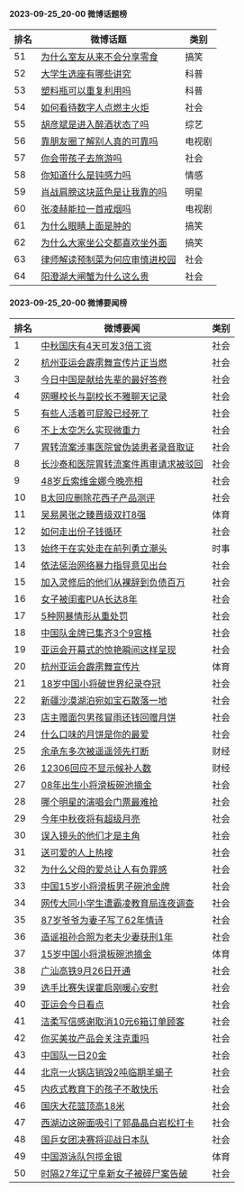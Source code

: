 #### 2023-09-25_20-00  微博话题榜

| 排名 | 微博话题 | 类别 |
| --- | --- | --- |
| 51 | [为什么室友从来不会分享零食](https://s.weibo.com/weibo?q=%23%E4%B8%BA%E4%BB%80%E4%B9%88%E5%AE%A4%E5%8F%8B%E4%BB%8E%E6%9D%A5%E4%B8%8D%E4%BC%9A%E5%88%86%E4%BA%AB%E9%9B%B6%E9%A3%9F%23) | 搞笑|140 |
| 52 | [大学生选座有哪些讲究](https://s.weibo.com/weibo?q=%23%E5%A4%A7%E5%AD%A6%E7%94%9F%E9%80%89%E5%BA%A7%E6%9C%89%E5%93%AA%E4%BA%9B%E8%AE%B2%E7%A9%B6%23) | 科普|3 |
| 53 | [塑料瓶可以重复利用吗](https://s.weibo.com/weibo?q=%23%E5%A1%91%E6%96%99%E7%93%B6%E5%8F%AF%E4%BB%A5%E9%87%8D%E5%A4%8D%E5%88%A9%E7%94%A8%E5%90%97%23) | 科普|3 |
| 54 | [如何看待数字人点燃主火炬](https://s.weibo.com/weibo?q=%23%E5%A6%82%E4%BD%95%E7%9C%8B%E5%BE%85%E6%95%B0%E5%AD%97%E4%BA%BA%E7%82%B9%E7%87%83%E4%B8%BB%E7%81%AB%E7%82%AC%23) | 社会|1 |
| 55 | [胡彦斌是进入醉酒状态了吗](https://s.weibo.com/weibo?q=%23%E8%83%A1%E5%BD%A6%E6%96%8C%E6%98%AF%E8%BF%9B%E5%85%A5%E9%86%89%E9%85%92%E7%8A%B6%E6%80%81%E4%BA%86%E5%90%97%23) | 综艺|102 |
| 56 | [靠朋友圈了解别人真的可靠吗](https://s.weibo.com/weibo?q=%23%E9%9D%A0%E6%9C%8B%E5%8F%8B%E5%9C%88%E4%BA%86%E8%A7%A3%E5%88%AB%E4%BA%BA%E7%9C%9F%E7%9A%84%E5%8F%AF%E9%9D%A0%E5%90%97%23) | 电视剧|101-国产剧|101021 |
| 57 | [你会带孩子去旅游吗](https://s.weibo.com/weibo?q=%23%E4%BD%A0%E4%BC%9A%E5%B8%A6%E5%AD%A9%E5%AD%90%E5%8E%BB%E6%97%85%E6%B8%B8%E5%90%97%23) | 社会|1 |
| 58 | [你知道什么是钝感力吗](https://s.weibo.com/weibo?q=%23%E4%BD%A0%E7%9F%A5%E9%81%93%E4%BB%80%E4%B9%88%E6%98%AF%E9%92%9D%E6%84%9F%E5%8A%9B%E5%90%97%23) | 情感|5 |
| 59 | [肖战肩膀这块蓝色是让我靠的吗](https://s.weibo.com/weibo?q=%23%E8%82%96%E6%88%98%E8%82%A9%E8%86%80%E8%BF%99%E5%9D%97%E8%93%9D%E8%89%B2%E6%98%AF%E8%AE%A9%E6%88%91%E9%9D%A0%E7%9A%84%E5%90%97%23) | 明星|2-内地|2001 |
| 60 | [张凌赫能拉一首戒烟吗](https://s.weibo.com/weibo?q=%23%E5%BC%A0%E5%87%8C%E8%B5%AB%E8%83%BD%E6%8B%89%E4%B8%80%E9%A6%96%E6%88%92%E7%83%9F%E5%90%97%23) | 电视剧|101 |
| 61 | [为什么眼睛上面是肿的](https://s.weibo.com/weibo?q=%23%E4%B8%BA%E4%BB%80%E4%B9%88%E7%9C%BC%E7%9D%9B%E4%B8%8A%E9%9D%A2%E6%98%AF%E8%82%BF%E7%9A%84%23) | 搞笑|140 |
| 62 | [为什么大家坐公交都喜欢坐外面](https://s.weibo.com/weibo?q=%23%E4%B8%BA%E4%BB%80%E4%B9%88%E5%A4%A7%E5%AE%B6%E5%9D%90%E5%85%AC%E4%BA%A4%E9%83%BD%E5%96%9C%E6%AC%A2%E5%9D%90%E5%A4%96%E9%9D%A2%23) | 搞笑|140 |
| 63 | [律师解读预制菜为何应审慎进校园](https://s.weibo.com/weibo?q=%23%E5%BE%8B%E5%B8%88%E8%A7%A3%E8%AF%BB%E9%A2%84%E5%88%B6%E8%8F%9C%E4%B8%BA%E4%BD%95%E5%BA%94%E5%AE%A1%E6%85%8E%E8%BF%9B%E6%A0%A1%E5%9B%AD%23) | 社会|1 |
| 64 | [阳澄湖大闸蟹为什么这么贵](https://s.weibo.com/weibo?q=%23%E9%98%B3%E6%BE%84%E6%B9%96%E5%A4%A7%E9%97%B8%E8%9F%B9%E4%B8%BA%E4%BB%80%E4%B9%88%E8%BF%99%E4%B9%88%E8%B4%B5%23) | 社会|1 |
#### 2023-09-25_20-00  微博要闻榜

| 排名 | 微博要闻 | 类别 |
| --- | --- | --- |
| 1 | [中秋国庆有4天可发3倍工资](https://s.weibo.com/weibo?q=%23%E4%B8%AD%E7%A7%8B%E5%9B%BD%E5%BA%86%E6%9C%894%E5%A4%A9%E5%8F%AF%E5%8F%913%E5%80%8D%E5%B7%A5%E8%B5%84%23) | 社会|1 |
| 2 | [杭州亚运会霹雳舞宣传片正当燃](https://s.weibo.com/weibo?q=%23%E6%9D%AD%E5%B7%9E%E4%BA%9A%E8%BF%90%E4%BC%9A%E9%9C%B9%E9%9B%B3%E8%88%9E%E5%AE%A3%E4%BC%A0%E7%89%87%E6%AD%A3%E5%BD%93%E7%87%83%23) | 社会|1 |
| 3 | [今日中国是献给先辈的最好答卷](https://s.weibo.com/weibo?q=%23%E4%BB%8A%E6%97%A5%E4%B8%AD%E5%9B%BD%E6%98%AF%E7%8C%AE%E7%BB%99%E5%85%88%E8%BE%88%E7%9A%84%E6%9C%80%E5%A5%BD%E7%AD%94%E5%8D%B7%23) | 社会|1 |
| 4 | [网曝校长与副校长不雅聊天记录](https://s.weibo.com/weibo?q=%23%E7%BD%91%E6%9B%9D%E6%A0%A1%E9%95%BF%E4%B8%8E%E5%89%AF%E6%A0%A1%E9%95%BF%E4%B8%8D%E9%9B%85%E8%81%8A%E5%A4%A9%E8%AE%B0%E5%BD%95%23) | 社会|1 |
| 5 | [有些人活着可屁股已经死了](https://s.weibo.com/weibo?q=%23%E6%9C%89%E4%BA%9B%E4%BA%BA%E6%B4%BB%E7%9D%80%E5%8F%AF%E5%B1%81%E8%82%A1%E5%B7%B2%E7%BB%8F%E6%AD%BB%E4%BA%86%23) | 社会|1 |
| 6 | [不上太空怎么实现微重力](https://s.weibo.com/weibo?q=%23%E4%B8%8D%E4%B8%8A%E5%A4%AA%E7%A9%BA%E6%80%8E%E4%B9%88%E5%AE%9E%E7%8E%B0%E5%BE%AE%E9%87%8D%E5%8A%9B%23) | 社会|1 |
| 7 | [胃转流案涉事医院曾伪装患者录音取证](https://s.weibo.com/weibo?q=%23%E8%83%83%E8%BD%AC%E6%B5%81%E6%A1%88%E6%B6%89%E4%BA%8B%E5%8C%BB%E9%99%A2%E6%9B%BE%E4%BC%AA%E8%A3%85%E6%82%A3%E8%80%85%E5%BD%95%E9%9F%B3%E5%8F%96%E8%AF%81%23) | 社会|1 |
| 8 | [长沙泰和医院胃转流案件再审请求被驳回](https://s.weibo.com/weibo?q=%23%E9%95%BF%E6%B2%99%E6%B3%B0%E5%92%8C%E5%8C%BB%E9%99%A2%E8%83%83%E8%BD%AC%E6%B5%81%E6%A1%88%E4%BB%B6%E5%86%8D%E5%AE%A1%E8%AF%B7%E6%B1%82%E8%A2%AB%E9%A9%B3%E5%9B%9E%23) | 社会|1 |
| 9 | [48岁丘索维金娜今晚亮相](https://s.weibo.com/weibo?q=%2348%E5%B2%81%E4%B8%98%E7%B4%A2%E7%BB%B4%E9%87%91%E5%A8%9C%E4%BB%8A%E6%99%9A%E4%BA%AE%E7%9B%B8%23) | 社会|1 |
| 10 | [B太回应删除花西子产品测评](https://s.weibo.com/weibo?q=%23B%E5%A4%AA%E5%9B%9E%E5%BA%94%E5%88%A0%E9%99%A4%E8%8A%B1%E8%A5%BF%E5%AD%90%E4%BA%A7%E5%93%81%E6%B5%8B%E8%AF%84%23) | 社会|1 |
| 11 | [吴易昺张之臻晋级双打8强](https://s.weibo.com/weibo?q=%23%E5%90%B4%E6%98%93%E6%98%BA%E5%BC%A0%E4%B9%8B%E8%87%BB%E6%99%8B%E7%BA%A7%E5%8F%8C%E6%89%938%E5%BC%BA%23) | 体育|98 |
| 12 | [如何走出份子钱循环](https://s.weibo.com/weibo?q=%23%E5%A6%82%E4%BD%95%E8%B5%B0%E5%87%BA%E4%BB%BD%E5%AD%90%E9%92%B1%E5%BE%AA%E7%8E%AF%23) | 社会|1 |
| 13 | [始终干在实处走在前列勇立潮头](https://s.weibo.com/weibo?q=%23%E5%A7%8B%E7%BB%88%E5%B9%B2%E5%9C%A8%E5%AE%9E%E5%A4%84%E8%B5%B0%E5%9C%A8%E5%89%8D%E5%88%97%E5%8B%87%E7%AB%8B%E6%BD%AE%E5%A4%B4%23) | 时事|500 |
| 14 | [依法惩治网络暴力指导意见出台](https://s.weibo.com/weibo?q=%23%E4%BE%9D%E6%B3%95%E6%83%A9%E6%B2%BB%E7%BD%91%E7%BB%9C%E6%9A%B4%E5%8A%9B%E6%8C%87%E5%AF%BC%E6%84%8F%E8%A7%81%E5%87%BA%E5%8F%B0%23) | 社会|1 |
| 15 | [加入灵修后的他们从裸辞到负债百万](https://s.weibo.com/weibo?q=%23%E5%8A%A0%E5%85%A5%E7%81%B5%E4%BF%AE%E5%90%8E%E7%9A%84%E4%BB%96%E4%BB%AC%E4%BB%8E%E8%A3%B8%E8%BE%9E%E5%88%B0%E8%B4%9F%E5%80%BA%E7%99%BE%E4%B8%87%23) | 社会|1 |
| 16 | [女子被闺蜜PUA长达8年](https://s.weibo.com/weibo?q=%23%E5%A5%B3%E5%AD%90%E8%A2%AB%E9%97%BA%E8%9C%9CPUA%E9%95%BF%E8%BE%BE8%E5%B9%B4%23) | 社会|1 |
| 17 | [5种网暴情形从重处罚](https://s.weibo.com/weibo?q=%235%E7%A7%8D%E7%BD%91%E6%9A%B4%E6%83%85%E5%BD%A2%E4%BB%8E%E9%87%8D%E5%A4%84%E7%BD%9A%23) | 社会|1 |
| 18 | [中国队金牌已集齐3个9宫格](https://s.weibo.com/weibo?q=%23%E4%B8%AD%E5%9B%BD%E9%98%9F%E9%87%91%E7%89%8C%E5%B7%B2%E9%9B%86%E9%BD%903%E4%B8%AA9%E5%AE%AB%E6%A0%BC%23) | 社会|1 |
| 19 | [亚运会开幕式的惊艳瞬间这样呈现](https://s.weibo.com/weibo?q=%23%E4%BA%9A%E8%BF%90%E4%BC%9A%E5%BC%80%E5%B9%95%E5%BC%8F%E7%9A%84%E6%83%8A%E8%89%B3%E7%9E%AC%E9%97%B4%E8%BF%99%E6%A0%B7%E5%91%88%E7%8E%B0%23) | 社会|1 |
| 20 | [杭州亚运会霹雳舞宣传片](https://s.weibo.com/weibo?q=%23%E6%9D%AD%E5%B7%9E%E4%BA%9A%E8%BF%90%E4%BC%9A%E9%9C%B9%E9%9B%B3%E8%88%9E%E5%AE%A3%E4%BC%A0%E7%89%87%23) | 体育|98 |
| 21 | [18岁中国小将破世界纪录夺冠](https://s.weibo.com/weibo?q=%2318%E5%B2%81%E4%B8%AD%E5%9B%BD%E5%B0%8F%E5%B0%86%E7%A0%B4%E4%B8%96%E7%95%8C%E7%BA%AA%E5%BD%95%E5%A4%BA%E5%86%A0%23) | 社会|1 |
| 22 | [新疆沙漠湖泊宛如宝石散落一地](https://s.weibo.com/weibo?q=%23%E6%96%B0%E7%96%86%E6%B2%99%E6%BC%A0%E6%B9%96%E6%B3%8A%E5%AE%9B%E5%A6%82%E5%AE%9D%E7%9F%B3%E6%95%A3%E8%90%BD%E4%B8%80%E5%9C%B0%23) | 社会|1 |
| 23 | [店主赠面包男孩冒雨还钱回赠月饼](https://s.weibo.com/weibo?q=%23%E5%BA%97%E4%B8%BB%E8%B5%A0%E9%9D%A2%E5%8C%85%E7%94%B7%E5%AD%A9%E5%86%92%E9%9B%A8%E8%BF%98%E9%92%B1%E5%9B%9E%E8%B5%A0%E6%9C%88%E9%A5%BC%23) | 社会|1 |
| 24 | [什么口味的月饼是你的最爱](https://s.weibo.com/weibo?q=%23%E4%BB%80%E4%B9%88%E5%8F%A3%E5%91%B3%E7%9A%84%E6%9C%88%E9%A5%BC%E6%98%AF%E4%BD%A0%E7%9A%84%E6%9C%80%E7%88%B1%23) | 社会|1 |
| 25 | [余承东多次被遥遥领先打断](https://s.weibo.com/weibo?q=%23%E4%BD%99%E6%89%BF%E4%B8%9C%E5%A4%9A%E6%AC%A1%E8%A2%AB%E9%81%A5%E9%81%A5%E9%A2%86%E5%85%88%E6%89%93%E6%96%AD%23) | 财经|7 |
| 26 | [12306回应不显示候补人数](https://s.weibo.com/weibo?q=%2312306%E5%9B%9E%E5%BA%94%E4%B8%8D%E6%98%BE%E7%A4%BA%E5%80%99%E8%A1%A5%E4%BA%BA%E6%95%B0%23) | 财经|7 |
| 27 | [08年出生小将滑板碗池摘金](https://s.weibo.com/weibo?q=%2308%E5%B9%B4%E5%87%BA%E7%94%9F%E5%B0%8F%E5%B0%86%E6%BB%91%E6%9D%BF%E7%A2%97%E6%B1%A0%E6%91%98%E9%87%91%23) | 社会|1 |
| 28 | [哪个明星的演唱会门票最难抢](https://s.weibo.com/weibo?q=%23%E5%93%AA%E4%B8%AA%E6%98%8E%E6%98%9F%E7%9A%84%E6%BC%94%E5%94%B1%E4%BC%9A%E9%97%A8%E7%A5%A8%E6%9C%80%E9%9A%BE%E6%8A%A2%23) | 社会|1 |
| 29 | [今年中秋夜将有超级月亮](https://s.weibo.com/weibo?q=%23%E4%BB%8A%E5%B9%B4%E4%B8%AD%E7%A7%8B%E5%A4%9C%E5%B0%86%E6%9C%89%E8%B6%85%E7%BA%A7%E6%9C%88%E4%BA%AE%23) | 社会|1 |
| 30 | [误入镜头的他们才是主角](https://s.weibo.com/weibo?q=%23%E8%AF%AF%E5%85%A5%E9%95%9C%E5%A4%B4%E7%9A%84%E4%BB%96%E4%BB%AC%E6%89%8D%E6%98%AF%E4%B8%BB%E8%A7%92%23) | 社会|1 |
| 31 | [送可爱的人上热搜](https://s.weibo.com/weibo?q=%23%E9%80%81%E5%8F%AF%E7%88%B1%E7%9A%84%E4%BA%BA%E4%B8%8A%E7%83%AD%E6%90%9C%23) | 社会|1 |
| 32 | [为什么父母的爱总让人有负罪感](https://s.weibo.com/weibo?q=%23%E4%B8%BA%E4%BB%80%E4%B9%88%E7%88%B6%E6%AF%8D%E7%9A%84%E7%88%B1%E6%80%BB%E8%AE%A9%E4%BA%BA%E6%9C%89%E8%B4%9F%E7%BD%AA%E6%84%9F%23) | 社会|1 |
| 33 | [中国15岁小将滑板男子碗池金牌](https://s.weibo.com/weibo?q=%23%E4%B8%AD%E5%9B%BD15%E5%B2%81%E5%B0%8F%E5%B0%86%E6%BB%91%E6%9D%BF%E7%94%B7%E5%AD%90%E7%A2%97%E6%B1%A0%E9%87%91%E7%89%8C%23) | 社会|1 |
| 34 | [网传大同小学生遭霸凌教育局连夜调查](https://s.weibo.com/weibo?q=%23%E7%BD%91%E4%BC%A0%E5%A4%A7%E5%90%8C%E5%B0%8F%E5%AD%A6%E7%94%9F%E9%81%AD%E9%9C%B8%E5%87%8C%E6%95%99%E8%82%B2%E5%B1%80%E8%BF%9E%E5%A4%9C%E8%B0%83%E6%9F%A5%23) | 社会|1 |
| 35 | [87岁爷爷为妻子写了62年情诗](https://s.weibo.com/weibo?q=%2387%E5%B2%81%E7%88%B7%E7%88%B7%E4%B8%BA%E5%A6%BB%E5%AD%90%E5%86%99%E4%BA%8662%E5%B9%B4%E6%83%85%E8%AF%97%23) | 社会|1 |
| 36 | [造谣祖孙合照为老夫少妻获刑1年](https://s.weibo.com/weibo?q=%23%E9%80%A0%E8%B0%A3%E7%A5%96%E5%AD%99%E5%90%88%E7%85%A7%E4%B8%BA%E8%80%81%E5%A4%AB%E5%B0%91%E5%A6%BB%E8%8E%B7%E5%88%911%E5%B9%B4%23) | 社会|1 |
| 37 | [15岁中国小将滑板碗池摘金](https://s.weibo.com/weibo?q=%2315%E5%B2%81%E4%B8%AD%E5%9B%BD%E5%B0%8F%E5%B0%86%E6%BB%91%E6%9D%BF%E7%A2%97%E6%B1%A0%E6%91%98%E9%87%91%23) | 体育|98 |
| 38 | [广汕高铁9月26日开通](https://s.weibo.com/weibo?q=%23%E5%B9%BF%E6%B1%95%E9%AB%98%E9%93%819%E6%9C%8826%E6%97%A5%E5%BC%80%E9%80%9A%23) | 社会|1 |
| 39 | [选手比赛失误霍启刚暖心安慰](https://s.weibo.com/weibo?q=%23%E9%80%89%E6%89%8B%E6%AF%94%E8%B5%9B%E5%A4%B1%E8%AF%AF%E9%9C%8D%E5%90%AF%E5%88%9A%E6%9A%96%E5%BF%83%E5%AE%89%E6%85%B0%23) | 社会|1 |
| 40 | [亚运会今日看点](https://s.weibo.com/weibo?q=%23%E4%BA%9A%E8%BF%90%E4%BC%9A%E4%BB%8A%E6%97%A5%E7%9C%8B%E7%82%B9%23) | 社会|1 |
| 41 | [洁柔写信感谢取消10元6箱订单顾客](https://s.weibo.com/weibo?q=%23%E6%B4%81%E6%9F%94%E5%86%99%E4%BF%A1%E6%84%9F%E8%B0%A2%E5%8F%96%E6%B6%8810%E5%85%836%E7%AE%B1%E8%AE%A2%E5%8D%95%E9%A1%BE%E5%AE%A2%23) | 社会|1 |
| 42 | [你买美妆产品会关注克重吗](https://s.weibo.com/weibo?q=%23%E4%BD%A0%E4%B9%B0%E7%BE%8E%E5%A6%86%E4%BA%A7%E5%93%81%E4%BC%9A%E5%85%B3%E6%B3%A8%E5%85%8B%E9%87%8D%E5%90%97%23) | 社会|1 |
| 43 | [中国队一日20金](https://s.weibo.com/weibo?q=%23%E4%B8%AD%E5%9B%BD%E9%98%9F%E4%B8%80%E6%97%A520%E9%87%91%23) | 社会|1 |
| 44 | [北京一火锅店销毁2吨临期羊蝎子](https://s.weibo.com/weibo?q=%23%E5%8C%97%E4%BA%AC%E4%B8%80%E7%81%AB%E9%94%85%E5%BA%97%E9%94%80%E6%AF%812%E5%90%A8%E4%B8%B4%E6%9C%9F%E7%BE%8A%E8%9D%8E%E5%AD%90%23) | 社会|1 |
| 45 | [内疚式教育下的孩子不敢快乐](https://s.weibo.com/weibo?q=%23%E5%86%85%E7%96%9A%E5%BC%8F%E6%95%99%E8%82%B2%E4%B8%8B%E7%9A%84%E5%AD%A9%E5%AD%90%E4%B8%8D%E6%95%A2%E5%BF%AB%E4%B9%90%23) | 社会|1 |
| 46 | [国庆大花篮顶高18米](https://s.weibo.com/weibo?q=%23%E5%9B%BD%E5%BA%86%E5%A4%A7%E8%8A%B1%E7%AF%AE%E9%A1%B6%E9%AB%9818%E7%B1%B3%23) | 社会|1 |
| 47 | [西湖边这碗面吸引了郭晶晶白岩松打卡](https://s.weibo.com/weibo?q=%23%E8%A5%BF%E6%B9%96%E8%BE%B9%E8%BF%99%E7%A2%97%E9%9D%A2%E5%90%B8%E5%BC%95%E4%BA%86%E9%83%AD%E6%99%B6%E6%99%B6%E7%99%BD%E5%B2%A9%E6%9D%BE%E6%89%93%E5%8D%A1%23) | 社会|1 |
| 48 | [国乒女团决赛将迎战日本队](https://s.weibo.com/weibo?q=%23%E5%9B%BD%E4%B9%92%E5%A5%B3%E5%9B%A2%E5%86%B3%E8%B5%9B%E5%B0%86%E8%BF%8E%E6%88%98%E6%97%A5%E6%9C%AC%E9%98%9F%23) | 社会|1 |
| 49 | [中国游泳队包揽金银](https://s.weibo.com/weibo?q=%23%E4%B8%AD%E5%9B%BD%E6%B8%B8%E6%B3%B3%E9%98%9F%E5%8C%85%E6%8F%BD%E9%87%91%E9%93%B6%23) | 体育|98 |
| 50 | [时隔27年辽宁阜新女子被碎尸案告破](https://s.weibo.com/weibo?q=%23%E6%97%B6%E9%9A%9427%E5%B9%B4%E8%BE%BD%E5%AE%81%E9%98%9C%E6%96%B0%E5%A5%B3%E5%AD%90%E8%A2%AB%E7%A2%8E%E5%B0%B8%E6%A1%88%E5%91%8A%E7%A0%B4%23) | 社会|1 |

